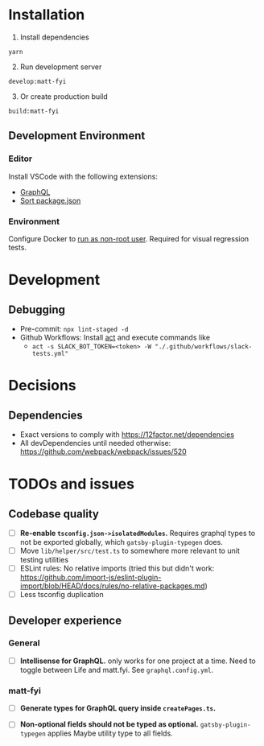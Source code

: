 # Installation

1. Install dependencies

```
yarn
```

2. Run development server

```
develop:matt-fyi
```

3. Or create production build

```
build:matt-fyi
```

## Development Environment

### Editor

Install VSCode with the following extensions:

- [GraphQL](https://marketplace.visualstudio.com/items?itemName=GraphQL.vscode-graphql)
- [Sort package.json](https://marketplace.visualstudio.com/items?itemName=unional.vscode-sort-package-json)

### Environment

Configure Docker to [run as non-root user](https://docs.docker.com/engine/install/linux-postinstall/#manage-docker-as-a-non-root-user). Required for visual regression tests.

# Development

## Debugging

- Pre-commit: `npx lint-staged -d`
- Github Workflows: Install [act](https://github.com/nektos/act) and execute commands like
  - `act -s SLACK_BOT_TOKEN=<token> -W "./.github/workflows/slack-tests.yml"`

# Decisions

## Dependencies

- Exact versions to comply with https://12factor.net/dependencies
- All devDependencies until needed otherwise: https://github.com/webpack/webpack/issues/520

# TODOs and issues

## Codebase quality

- [ ] **Re-enable `tsconfig.json->isolatedModules`.** Requires graphql types to not be exported globally, which `gatsby-plugin-typegen` does.
- [ ] Move `lib/helper/src/test.ts` to somewhere more relevant to unit testing utilities
- [ ] ESLint rules: No relative imports (tried this but didn't work: https://github.com/import-js/eslint-plugin-import/blob/HEAD/docs/rules/no-relative-packages.md)
- [ ] Less tsconfig duplication

## Developer experience

### General

- [ ] **Intellisense for GraphQL.** only works for one project at a time. Need to toggle between Life and matt.fyi. See `graphql.config.yml`.

### matt-fyi

- [ ] **Generate types for GraphQL query inside `createPages.ts`.**

- [ ] **Non-optional fields should not be typed as optional.** `gatsby-plugin-typegen` applies Maybe utility type to all fields.
